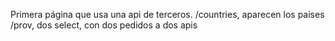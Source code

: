 Primera página que usa una api de terceros.
/countries, aparecen los paises
/prov, dos select,  con dos pedidos a dos apis
